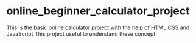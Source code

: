 # online_beginner_calculator_project
This is the basic online calculator project with the help of HTML CSS and JavaScript 
This project useful to understand these concept
